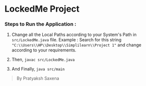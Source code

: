 # LockedMe Project

### Steps to Run the Application : 

 

 1. Change all the Local Paths according to your System's Path in ``src/LockedMe.java`` file.
 Example : Search for this string ``"C:\\Users\\HP\\Desktop\\Simplilearn\\Project 1"`` and change according to your requirements. 
 
2. Then, ``javac src/LockedMe.java``

4. And Finally, ``java src/main``

> By Pratyaksh Saxena